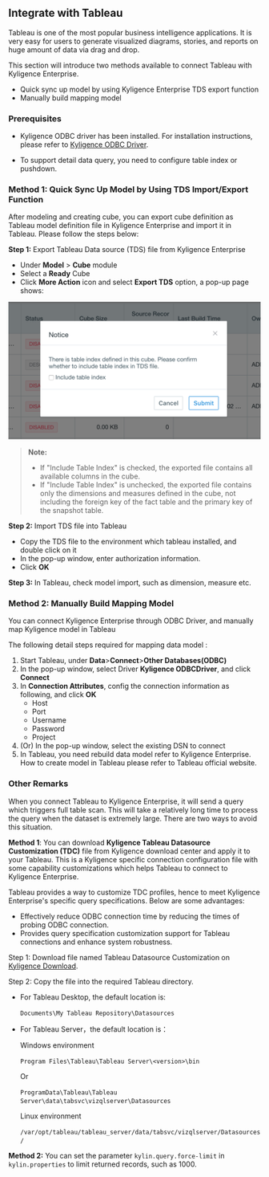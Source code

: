 ## Integrate with Tableau

Tableau is one of the most popular business intelligence applications. It is very easy for users to generate visualized diagrams, stories, and reports on huge amount of data via drag and drop.

This section will introduce two methods available to connect Tableau with Kyligence Enterprise.

- Quick sync up model by using Kyligence Enterprise TDS export function
- Manually build mapping model 

### Prerequisites

- Kyligence ODBC driver has been installed. For installation instructions, please refer to [Kyligence ODBC Driver](../../driver/odbc/README.md).


- To support detail data query, you need to configure table index or pushdown.

### Method 1: Quick Sync Up Model by Using TDS Import/Export Function

After modeling and creating cube, you can export cube definition as Tableau model definition file in Kyligence Enterprise and import it in Tableau. Please follow the steps below:

**Step 1:** Export Tableau Data source (TDS) file from Kyligence Enterprise

- Under **Model** > **Cube** module
- Select a **Ready** Cube
- Click **More Action** icon and select **Export TDS** option, a pop-up page shows:

![](../../images/TDS.en.png)

> **Note:**
>
> - If "Include Table Index" is checked, the exported file contains all available columns in the cube.
> - If "Include Table Index" is unchecked, the exported file contains only the dimensions and measures defined in the cube, not including the foreign key of the fact table and the primary key of the snapshot table.

**Step 2:** Import TDS file into Tableau

- Copy the TDS file to the environment which tableau installed, and double click on it
- In the pop-up window, enter authorization information.
- Click **OK** 

**Step 3:** In Tableau, check model import, such as dimension, measure etc.


### Method 2: Manually Build Mapping Model

You can connect Kyligence Enterprise through ODBC Driver, and manually map Kyligence model in Tableau

The following detail steps required for mapping data model :

1. Start Tableau, under **Data**>**Connect**>**Other Databases(ODBC)**
2. In the pop-up window, select Driver **Kyligence ODBCDriver**, and click **Connect**
3. In **Connection Attributes**, config the connection information as following, and click **OK** 
   - Host
   - Port
   - Username
   - Password
   - Project
4. (Or) In the pop-up window, select the existing DSN to connect
5. In Tableau, you need rebuild data model refer to Kyligence Enterprise. How to create model in Tableau please refer to Tableau official website.

### Other Remarks

When you connect Tableau to Kyligence Enterprise, it will send a query which triggers full table scan. This will take a relatively long time to process the query when the dataset is extremely large. There are two ways to avoid this situation.

**Method 1**: You can download **Kyligence Tableau Datasource Customization (TDC)** file from Kyligence download center and apply it to your Tableau. This is a Kyligence specific connection configuration file with some capability customizations which helps Tableau to connect to Kyligence Enterprise. 

Tableau provides a way to customize TDC profiles, hence to meet Kyligence Enterprise's specific query specifications. Below are some advantages:

- Effectively reduce ODBC connection time by reducing the times of probing ODBC connection.
- Provides query specification customization support for Tableau connections and enhance system robustness.


Step 1: Download file named Tableau Datasource Customization on [Kyligence Download](http://download.kyligence.io/#/addons).

Step 2: Copy the file into the required Tableau directory. 

- For Tableau Desktop, the default location is:

  `Documents\My Tableau Repository\Datasources`

- For Tableau Server，the default location is： 

  Windows environment

  ```Program Files\Tableau\Tableau Server\<version>\bin```

  Or

  ```ProgramData\Tableau\Tableau Server\data\tabsvc\vizqlserver\Datasources```

  Linux environment

  ```/var/opt/tableau/tableau_server/data/tabsvc/vizqlserver/Datasources/```



**Method 2:** You can set the parameter `kylin.query.force-limit` in `kylin.properties` to limit returned records, such as 1000.

